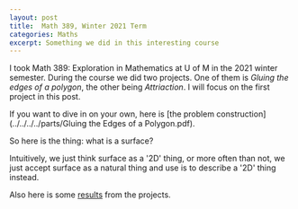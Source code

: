 ```yaml
---
layout: post
title:  Math 389, Winter 2021 Term
categories: Maths
excerpt: Something we did in this interesting course
---
```

I took Math 389: Exploration in Mathematics at U of M in the 2021 winter semester. During the course we did two projects. One of them is *Gluing the edges of a polygon*, the other being *Attriaction*. I will focus on the first project in this post.

If you want to dive in on your own, here is [the problem construction](../../../../parts/Gluing the Edges of a Polygon.pdf).

So here is the thing: what is a surface?

Intuitively, we just think surface as a '2D' thing, or more often than not, we just accept surface as a natural thing and use is to describe a '2D' thing instead.

Also here is some [results](https://victorfu14.github.io/parts/gp.html) from the projects.

